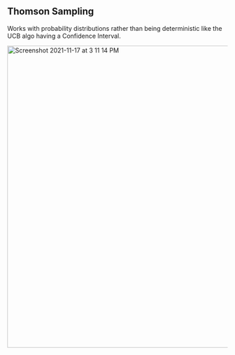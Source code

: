 ## Thomson Sampling ##

Works with probability distributions rather than being deterministic like the UCB algo having a Confidence Interval.  

<img width="690" alt="Screenshot 2021-11-17 at 3 11 14 PM" src="https://user-images.githubusercontent.com/61674750/142176125-06f9880d-72ec-4aa0-b75c-7235206f6d5f.png">

